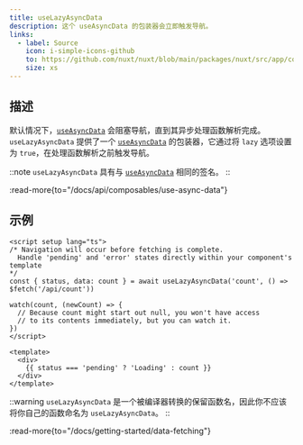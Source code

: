 ```yaml
---
title: useLazyAsyncData
description: 这个 useAsyncData 的包装器会立即触发导航。
links:
  - label: Source
    icon: i-simple-icons-github
    to: https://github.com/nuxt/nuxt/blob/main/packages/nuxt/src/app/composables/asyncData.ts
    size: xs
---
```


## 描述

默认情况下，[`useAsyncData`](/docs/api/composables/use-async-data) 会阻塞导航，直到其异步处理函数解析完成。`useLazyAsyncData` 提供了一个 [`useAsyncData`](/docs/api/composables/use-async-data) 的包装器，它通过将 `lazy` 选项设置为 `true`，在处理函数解析之前触发导航。

::note
`useLazyAsyncData` 具有与 [`useAsyncData`](/docs/api/composables/use-async-data) 相同的签名。
::

:read-more{to="/docs/api/composables/use-async-data"}

## 示例

```vue [pages/index.vue]
<script setup lang="ts">
/* Navigation will occur before fetching is complete.
  Handle 'pending' and 'error' states directly within your component's template
*/
const { status, data: count } = await useLazyAsyncData('count', () => $fetch('/api/count'))

watch(count, (newCount) => {
  // Because count might start out null, you won't have access
  // to its contents immediately, but you can watch it.
})
</script>

<template>
  <div>
    {{ status === 'pending' ? 'Loading' : count }}
  </div>
</template>
```

::warning
`useLazyAsyncData` 是一个被编译器转换的保留函数名，因此你不应该将你自己的函数命名为 `useLazyAsyncData`。
::

:read-more{to="/docs/getting-started/data-fetching"}
